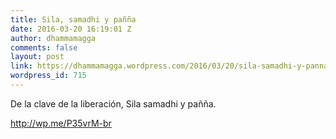 ```yaml
---
title: Sila, samadhi y pañña
date: 2016-03-20 16:19:01 Z
author: dhammamagga
comments: false
layout: post
link: https://dhammamagga.wordpress.com/2016/03/20/sila-samadhi-y-panna/
wordpress_id: 715
---
```


De la clave de la liberación, Sila samadhi y pañña.

http://wp.me/P35vrM-br
